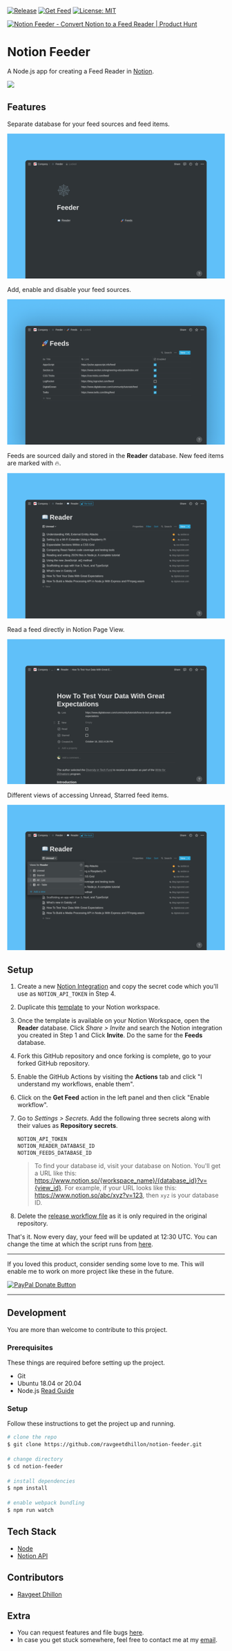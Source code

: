 [![Release](https://github.com/ravgeetdhillon/notion-feeder/actions/workflows/release.yml/badge.svg)](https://github.com/ravgeetdhillon/notion-feeder/actions/workflows/release.yml)
[![Get Feed](https://github.com/ravgeetdhillon/notion-feeder/actions/workflows/main.yml/badge.svg)](https://github.com/ravgeetdhillon/notion-feeder/actions/workflows/main.yml)
[![License: MIT](https://img.shields.io/badge/License-MIT-yellow.svg)](https://opensource.org/licenses/MIT)

<a href="https://www.producthunt.com/posts/notion-feeder?utm_source=badge-featured&utm_medium=badge&utm_souce=badge-notion-feeder" target="_blank"><img src="https://api.producthunt.com/widgets/embed-image/v1/featured.svg?post_id=316289&theme=light" alt="Notion Feeder - Convert Notion to a Feed Reader | Product Hunt" style="width: 166px; height: 36px;" width="166" height="36" /></a>

# Notion Feeder

A Node.js app for creating a Feed Reader in [Notion](https://notion.so).

![](/screenshots/working.gif)

## Features

Separate database for your feed sources and feed items.

![](/screenshots/image-1.png)

Add, enable and disable your feed sources.

![](/screenshots/image-2.png)

Feeds are sourced daily and stored in the **Reader** database. New feed items are marked with 🔥.

![](/screenshots/image-3.png)

Read a feed directly in Notion Page View.

![](/screenshots/image-4.png)

Different views of accessing Unread, Starred feed items.

![](/screenshots/image-5.png)

## Setup

1. Create a new [Notion Integration](https://www.notion.so/my-integrations) and copy the secret code which you'll use as `NOTION_API_TOKEN` in Step 4.

2. Duplicate this [template](https://ravsamhq.notion.site/Feeder-fa2aa54827fa42c2af1eb25c7a45a408) to your Notion workspace.

3. Once the template is available on your Notion Workspace, open the **Reader** database. Click *Share > Invite* and search the Notion integration you created in Step 1 and Click **Invite**. Do the same for the **Feeds** database.

4. Fork this GitHub repository and once forking is complete, go to your forked GitHub repository.

5. Enable the GitHub Actions by visiting the **Actions** tab and click "I understand my workflows, enable them".

6. Click on the **Get Feed** action in the left panel and then click "Enable workflow".

7. Go to *Settings > Secrets*. Add the following three secrets along with their values as **Repository secrets**.
   ```
   NOTION_API_TOKEN
   NOTION_READER_DATABASE_ID
   NOTION_FEEDS_DATABASE_ID
   ```
    > To find your database id, visit your database on Notion. You'll get a URL like this: https://www.notion.so/{workspace_name}/{database_id}?v={view_id}. For example, if your URL looks like this: https://www.notion.so/abc/xyz?v=123, then `xyz` is your database ID.

8. Delete the [release workflow file](.github/workflows/release.yml) as it is only required in the original repository.

That's it. Now every day, your feed will be updated at 12:30 UTC. You can change the time at which the script runs from [here](.github/workflows/main.yml#L5).

***

If you loved this product, consider sending some love to me. This will enable me to work on more project like these in the future.

[![PayPal Donate Button](https://images.squarespace-cdn.com/content/v1/55f62c4ce4b02545cc6ee94f/1558204823259-CQ0YNKZEHP7W5LO64PBU/paypal-donate-button-1.PNG?format=300w)](https://paypal.me/ravgeetdhillon)

***

## Development

You are more than welcome to contribute to this project.

### Prerequisites

These things are required before setting up the project.

- Git
- Ubuntu 18.04 or 20.04
- Node.js [Read Guide](https://www.digitalocean.com/community/tutorials/how-to-install-node-js-on-ubuntu-20-04)

### Setup

Follow these instructions to get the project up and running.

```bash
# clone the repo
$ git clone https://github.com/ravgeetdhillon/notion-feeder.git

# change directory
$ cd notion-feeder

# install dependencies
$ npm install

# enable webpack bundling
$ npm run watch
```

## Tech Stack

* [Node](https://nodejs.org/)
* [Notion API](https://developers.notion.com)

## Contributors

- [Ravgeet Dhillon](https://github.com/ravgeetdhillon)

## Extra

- You can request features and file bugs [here](https://github.com/ravgeetdhillon/notion-feeder/issues).
- In case you get stuck somewhere, feel free to contact me at my [email](mailto:ravgeetdhillon@gmail.com).
